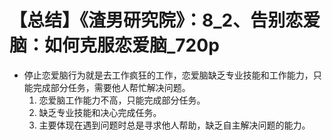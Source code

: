 # 【总结】《渣男研究院》：8_2、告别恋爱脑：如何克服恋爱脑_720p

-   停止恋爱脑行为就是去工作疯狂的工作，恋爱脑缺乏专业技能和工作能力，只能完成部分任务，需要他人帮忙解决问题。
    1.  恋爱脑工作能力不高，只能完成部分任务。
    2.  缺乏专业技能和决心完成任务。
    3.  主要体现在遇到问题时总是寻求他人帮助，缺乏自主解决问题的能力。